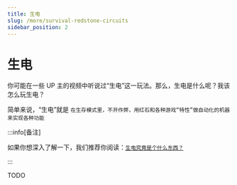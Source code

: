 ```yaml
---
title: 生电
slug: /more/survival-redstone-circuits
sidebar_position: 2
---
```


# 生电

你可能在一些 UP 主的视频中听说过“生电”这一玩法。那么，生电是什么呢？我该怎么玩生电？

简单来说，“生电”就是 `在生存模式里，不开作弊，用红石和各种游戏“特性”做自动化的机器来实现各种功能`

:::info[备注]

如果你想深入了解一下，我们推荐你阅读：[`生电究竟是个什么东西？`](https://www.bilibili.com/opus/689475167383978005)

:::

TODO
